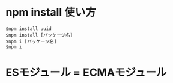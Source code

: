 # npm install 使い方

```shell
$npm install uuid
$npm install [パッケージ名]
$npm i [パッケージ名]
$npm i
```

# ESモジュール = ECMAモジュール
